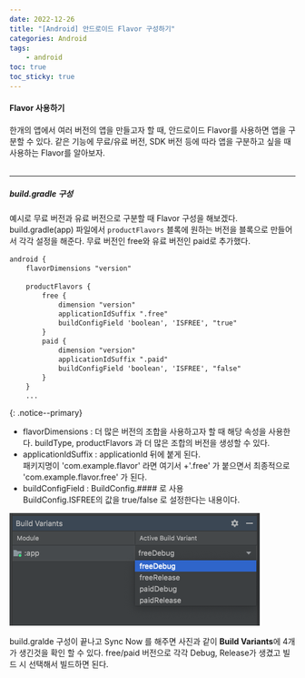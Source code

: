 ```yaml
---
date: 2022-12-26
title: "[Android] 안드로이드 Flavor 구성하기"
categories: Android
tags:
    - android
toc: true
toc_sticky: true
---
```

#### Flavor 사용하기

한개의 앱에서 여러 버전의 앱을 만들고자 할 때, 안드로이드 Flavor를 사용하면 앱을 구분할 수 있다. 같은 기능에 무료/유료 버전, SDK 버전 등에 따라 앱을 구분하고 싶을 때 사용하는 Flavor를 알아보자.  
&nbsp;  

---

##### build.gradle 구성  
예시로 무료 버전과 유료 버전으로 구분할 때 Flavor 구성을 해보겠다.  
build.gradle(app) 파일에서 `productFlavors` 블록에 원하는 버전을 블록으로 만들어서 각각 설정을 해준다. 무료 버전인 free와 유료 버전인 paid로 추가했다.  

```
android {
    flavorDimensions "version"

    productFlavors {
        free {
            dimension "version"
            applicationIdSuffix ".free"
            buildConfigField 'boolean', 'ISFREE', "true"
        }
        paid {
            dimension "version"
            applicationIdSuffix ".paid"
            buildConfigField 'boolean', 'ISFREE', "false"
        }
    }
    ...
```
{: .notice--primary}  

- flavorDimensions : 더 많은 버전의 조합을 사용하고자 할 때 해당 속성을 사용한다. buildType, productFlavors 과 더 많은 조합의 버전을 생성할 수 있다.  
- applicationIdSuffix : applicationId 뒤에 붙게 된다.  
패키지명이 'com.example.flavor' 라면 여기서 +'.free' 가 붙으면서 최종적으로 'com.example.flavor.free' 가 된다.  
- buildConfigField : BuildConfig.#### 로 사용  
BuildConfig.ISFREE의 값을 true/false 로 설정한다는 내용이다.  

![Flavor](/assets/img/post/2022-12-26-1/img_1.png)  

build.gralde 구성이 끝나고 Sync Now 를 해주면 사진과 같이 **Build Variants**에 4개가 생긴것을 확인 할 수 있다. free/paid 버전으로 각각 Debug, Release가 생겼고 빌드 시 선택해서 빌드하면 된다.  

